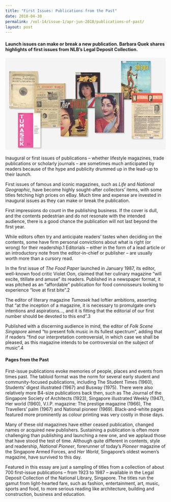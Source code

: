 ```yaml
---
title: "First Issues: Publications from the Past"
date: 2018-04-30
permalink: /vol-14/issue-1/apr-jun-2018/publications-of-past/
layout: post
---
```

#### Launch issues can make or break a new publication. **Barbara Quek** shares highlights of first issues from NLB’s Legal Deposit Collection.

<img src="/images/Vol-14-issue-1/first-issues/First1.JPG">
<div style="background-color: white;"></i></div>

Inaugural or first issues of publications – whether lifestyle magazines, trade publications or scholarly journals – are sometimes much anticipated by readers because of the hype and publicity drummed up in the lead-up to their launch.

First issues of famous and iconic magazines, such as *Life* and *National Geographic*, have become highly sought-after collectors’ items, with some titles fetching high prices on eBay. Much time and expense are invested in inaugural issues as they can make or break the publication.

First impressions do count in the publishing business. If the cover is dull, and the contents pedestrian and do not resonate with the intended audience, there is a good chance the publication will not last beyond the first year.

While editors often try and anticipate readers’ tastes when deciding on the contents, some have firm personal convictions about what is right (or wrong) for their readership.1 Editorials – either in the form of a lead article or an introductory note from the editor-in-chief or publisher – are usually worth more than a cursory read.

In the first issue of *The Food Paper* launched in January 1987, its editor, well-known food critic Violet Oon, claimed that her culinary magazine “will excite, titillate and amuse” its readers. Published in a newspaper format, it was pitched as an “affordable” publication for food connoisseurs looking to experience “love at first bite”.2

The editor of literary magazine *Tumasek* had loftier ambitions, asserting that “at the inception of a magazine, it is necessary to promulgate one’s intentions and aspirations…, and it is fitting that the editorial of our first number should be devoted to this end”.3

Published with a discerning audience in mind, the editor of *Folk Scene Singapore* aimed “to present folk music in its fullest spectrum”, adding that if readers “find our interpretation controversial, in which case we shall be pleased, as this magazine intends to be controversial on the subject of music”.4

#### **Pages from the Past**

First-issue publications evoke memories of people, places and events from times past. The tabloid format was the norm for several early student and community-focused publications, including The Student Times (1960), Students’ digest illustrated (1967) and Busway (1975). There were also relatively more B4-size publications back then, such as The Journal of the Singapore Society of Architects (1923), Singapore illustrated Weekly (1947), Her world (1960), V.I.P. magazine: The prestige magazine (1966), The Travellers’ palm (1967) and National pioneer (1969). Black-and-white pages featured more prominently as colour printing was very costly in those days.

Many of these old magazines have either ceased publication, changed names or acquired new publishers. Sustaining a publication is often more challenging than publishing and launching a new one, and we applaud those that have stood the test of time. Although quite different in contents, style and readership, *National Pioneer*, forerunner of today’s *Pioneer* magazine of the Singapore Armed Forces, and *Her World*, Singapore’s oldest women’s magazine, have survived to this day.

Featured in this essay are just a sampling of titles from a collection of about 700 first-issue publications – from 1923 to 1987 – available in the Legal Deposit Collection of the National Library, Singapore. The titles run the gamut from light-hearted fare, such as fashion, entertainment, art, music, sports and food, to more serious reading like architecture, building and construction, business and education.